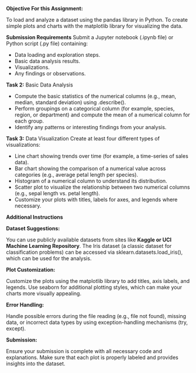 **Objective For this Assignment:**

To load and analyze a dataset using the pandas library in Python.
To create simple plots and charts with the matplotlib library for visualizing the data.



**Submission Requirements**
Submit a Jupyter notebook (.ipynb file) or Python script (.py file) containing:
- Data loading and exploration steps.
- Basic data analysis results.
- Visualizations.
- Any findings or observations.

**Task 2:** Basic Data Analysis
- Compute the basic statistics of the numerical columns (e.g., mean, median, standard deviation) using .describe().
- Perform groupings on a categorical column (for example, species, region, or department) and compute the mean of a numerical column for each group.
- Identify any patterns or interesting findings from your analysis.

**Task 3:** Data Visualization
Create at least four different types of visualizations:
- Line chart showing trends over time (for example, a time-series of sales data).
- Bar chart showing the comparison of a numerical value across categories (e.g., average petal length per species).
- Histogram of a numerical column to understand its distribution.
- Scatter plot to visualize the relationship between two numerical columns (e.g., sepal length vs. petal length).
- Customize your plots with titles, labels for axes, and legends where necessary.

**Additional Instructions**

**Dataset Suggestions:**

You can use publicly available datasets from sites like **Kaggle or UCI Machine Learning Repository**.
The Iris dataset (a classic dataset for classification problems) can be accessed via sklearn.datasets.load_iris(), which can be used for the analysis.

**Plot Customization:**

Customize the plots using the matplotlib library to add titles, axis labels, and legends.
Use seaborn for additional plotting styles, which can make your charts more visually appealing.

**Error Handling:**

Handle possible errors during the file reading (e.g., file not found), missing data, or incorrect data types by using exception-handling mechanisms (try, except).

**Submission:**

Ensure your submission is complete with all necessary code and explanations. Make sure that each plot is properly labeled and provides insights into the dataset.
